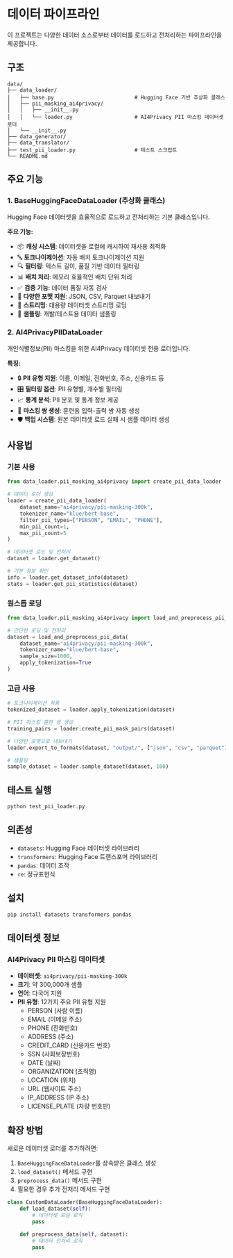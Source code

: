 # 데이터 파이프라인

이 프로젝트는 다양한 데이터 소스로부터 데이터를 로드하고 전처리하는 파이프라인을 제공합니다.

## 구조

```
data/
├── data_loader/
│   ├── base.py                          # Hugging Face 기반 추상화 클래스
│   ├── pii_masking_ai4privacy/
│   │   ├── __init__.py
│   │   └── loader.py                    # AI4Privacy PII 마스킹 데이터셋 로더
│   └── __init__.py
├── data_generator/
├── data_translator/
├── test_pii_loader.py                   # 테스트 스크립트
└── README.md
```

## 주요 기능

### 1. BaseHuggingFaceDataLoader (추상화 클래스)

Hugging Face 데이터셋을 효율적으로 로드하고 전처리하는 기본 클래스입니다.

**주요 기능:**
- 📦 **캐싱 시스템**: 데이터셋을 로컬에 캐시하여 재사용 최적화
- 🔤 **토크나이제이션**: 자동 배치 토크나이제이션 지원
- 🔍 **필터링**: 텍스트 길이, 품질 기반 데이터 필터링
- 📊 **배치 처리**: 메모리 효율적인 배치 단위 처리
- ✅ **검증 기능**: 데이터 품질 자동 검사
- 📝 **다양한 포맷 지원**: JSON, CSV, Parquet 내보내기
- 🌊 **스트리밍**: 대용량 데이터셋 스트리밍 로딩
- 🎯 **샘플링**: 개발/테스트용 데이터 샘플링

### 2. AI4PrivacyPIIDataLoader

개인식별정보(PII) 마스킹을 위한 AI4Privacy 데이터셋 전용 로더입니다.

**특징:**
- 🔒 **PII 유형 지원**: 이름, 이메일, 전화번호, 주소, 신용카드 등
- 🎛️ **필터링 옵션**: PII 유형별, 개수별 필터링
- 📈 **통계 분석**: PII 분포 및 통계 정보 제공
- 🔄 **마스킹 쌍 생성**: 훈련용 입력-출력 쌍 자동 생성
- 🛡️ **백업 시스템**: 원본 데이터셋 로드 실패 시 샘플 데이터 생성

## 사용법

### 기본 사용

```python
from data_loader.pii_masking_ai4privacy import create_pii_data_loader

# 데이터 로더 생성
loader = create_pii_data_loader(
    dataset_name="ai4privacy/pii-masking-300k",
    tokenizer_name="klue/bert-base",
    filter_pii_types=["PERSON", "EMAIL", "PHONE"],
    min_pii_count=1,
    max_pii_count=5
)

# 데이터셋 로드 및 전처리
dataset = loader.get_dataset()

# 기본 정보 확인
info = loader.get_dataset_info(dataset)
stats = loader.get_pii_statistics(dataset)
```

### 원스톱 로딩

```python
from data_loader.pii_masking_ai4privacy import load_and_preprocess_pii_data

# 간단한 로딩 및 전처리
dataset = load_and_preprocess_pii_data(
    dataset_name="ai4privacy/pii-masking-300k",
    tokenizer_name="klue/bert-base",
    sample_size=1000,
    apply_tokenization=True
)
```

### 고급 사용

```python
# 토크나이제이션 적용
tokenized_dataset = loader.apply_tokenization(dataset)

# PII 마스킹 훈련 쌍 생성
training_pairs = loader.create_pii_mask_pairs(dataset)

# 다양한 포맷으로 내보내기
loader.export_to_formats(dataset, "output/", ["json", "csv", "parquet"])

# 샘플링
sample_dataset = loader.sample_dataset(dataset, 100)
```

## 테스트 실행

```bash
python test_pii_loader.py
```

## 의존성

- `datasets`: Hugging Face 데이터셋 라이브러리
- `transformers`: Hugging Face 트랜스포머 라이브러리
- `pandas`: 데이터 조작
- `re`: 정규표현식

## 설치

```bash
pip install datasets transformers pandas
```

## 데이터셋 정보

### AI4Privacy PII 마스킹 데이터셋

- **데이터셋**: `ai4privacy/pii-masking-300k`
- **크기**: 약 300,000개 샘플
- **언어**: 다국어 지원
- **PII 유형**: 12가지 주요 PII 유형 지원
  - PERSON (사람 이름)
  - EMAIL (이메일 주소)
  - PHONE (전화번호)
  - ADDRESS (주소)
  - CREDIT_CARD (신용카드 번호)
  - SSN (사회보장번호)
  - DATE (날짜)
  - ORGANIZATION (조직명)
  - LOCATION (위치)
  - URL (웹사이트 주소)
  - IP_ADDRESS (IP 주소)
  - LICENSE_PLATE (차량 번호판)

## 확장 방법

새로운 데이터셋 로더를 추가하려면:

1. `BaseHuggingFaceDataLoader`를 상속받은 클래스 생성
2. `load_dataset()` 메서드 구현
3. `preprocess_data()` 메서드 구현
4. 필요한 경우 추가 전처리 메서드 구현

```python
class CustomDataLoader(BaseHuggingFaceDataLoader):
    def load_dataset(self):
        # 데이터셋 로딩 로직
        pass
    
    def preprocess_data(self, dataset):
        # 데이터 전처리 로직
        pass
``` 